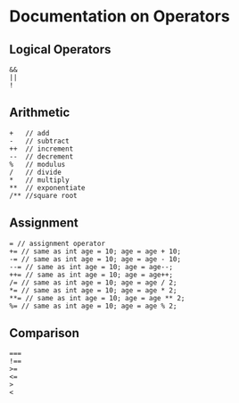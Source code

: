# Documentation on Operators

## Logical Operators
```
&& 
|| 
!
```

## Arithmetic
```
+   // add
-   // subtract
++  // increment
--  // decrement
%   // modulus
/   // divide
*   // multiply
**  // exponentiate
/** //square root
```

## Assignment
```
= // assignment operator
+= // same as int age = 10; age = age + 10;
-= // same as int age = 10; age = age - 10;
--= // same as int age = 10; age = age--;
++= // same as int age = 10; age = age++;
/= // same as int age = 10; age = age / 2;
*= // same as int age = 10; age = age * 2;
**= // same as int age = 10; age = age ** 2; 
%= // same as int age = 10; age = age % 2; 
```

## Comparison
```
===
!==
>=
<=
>
<
```